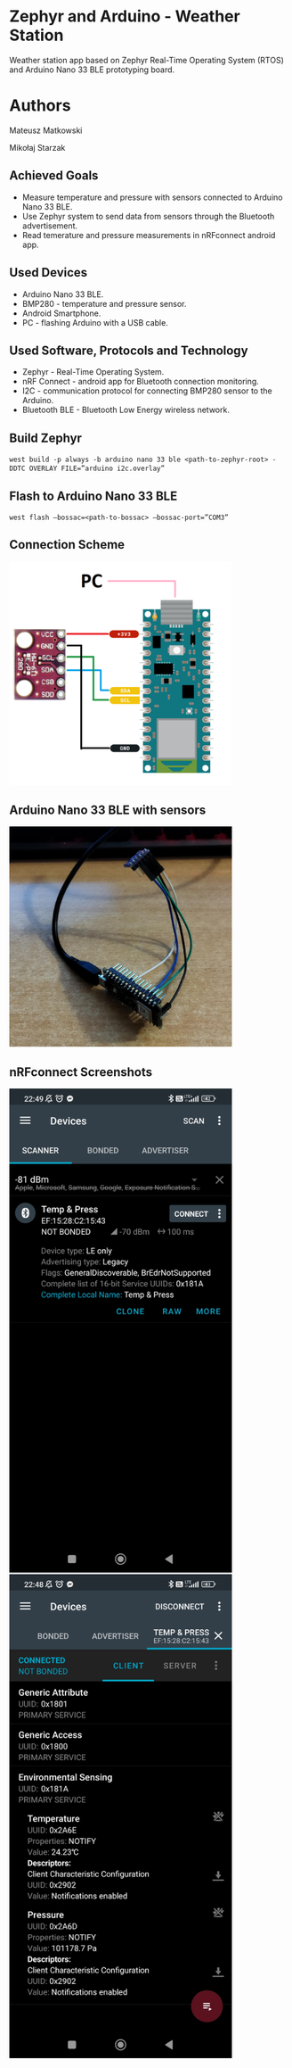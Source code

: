 # Zephyr and Arduino - Weather Station

Weather station app based on Zephyr Real-Time Operating System (RTOS) and Arduino Nano 33 BLE prototyping board.

# Authors

Mateusz Matkowski

Mikołaj Starzak

## Achieved Goals

- Measure temperature and pressure with sensors connected to Arduino Nano 33 BLE.
- Use Zephyr system to send data from sensors through the Bluetooth advertisement.
- Read temerature and pressure measurements in nRFconnect android app.

## Used Devices

- Arduino Nano 33 BLE.
- BMP280 - temperature and pressure sensor.
- Android Smartphone.
- PC - flashing Arduino with a USB cable.

## Used Software, Protocols and Technology

- Zephyr - Real-Time Operating System.
- nRF Connect - android app for Bluetooth connection monitoring.
- I2C - communication protocol for connecting BMP280 sensor to the Arduino.
- Bluetooth BLE - Bluetooth Low Energy wireless network.

## Build Zephyr

    west build -p always -b arduino nano 33 ble <path-to-zephyr-root> -DDTC OVERLAY FILE=”arduino i2c.overlay”

## Flash to Arduino Nano 33 BLE

    west flash –bossac=<path-to-bossac> –bossac-port=”COM3”

## Connection Scheme

<img src="images/scheme.png" width="400"/>

## Arduino Nano 33 BLE with sensors

<img src="images/device.jpg" width="400"/>

## nRFconnect Screenshots

<img src="images/nRFconnect_1.jpg" width="400"/>

<br>

<img src="images/nRFconnect_2.jpg" width="400"/>